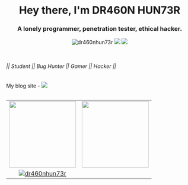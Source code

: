 
<h1 align="center">Hey there, I'm DR460N HUN73R</h1>
<h3 align="center">A lonely programmer, penetration tester, ethical hacker.</h3>

<p align="center"> <img src="https://komarev.com/ghpvc/?username=dr460nhun73r&label=Profile%20views&color=0e75b6&style=flat" alt="dr460nhun73r" />
<a href="https://dr460nhun73r.com"><img src="https://img.shields.io/badge/Portfolio-dr460nhun73r.com-red"></a>
<a href="https://twitter.com/dr460nhun73r"><img src="https://img.shields.io/twitter/follow/dr460nhun73r.svg?logo=twitter"></a>


</p>

<br><br>*|| Student || Bug Hunter || Gamer || Hacker ||*<br><br><br>My blog site - <a href="https://dr460nhun73r.blogspot.com/"><img src="https://img.shields.io/badge/Blog-dr460nhun73r.blogspot.com-red">




##
<p>
<a href="https://github.com/dr460nhun73r">
  <table>
    <tr>
      <td>
  <img height="180em" src="https://github-readme-stats.vercel.app/api?username=dr460nhun73r&theme=highcontrast&hide_border=false&include_all_commits=true&count_private=true" />
      </td>
      <td>
  <img height="180em" src="https://github-readme-streak-stats.herokuapp.com/?user=dr460nhun73r&theme=highcontrast&hide_border=false" />
      </td>
    </tr>
    <tr>
      <td align="center">
      <a href="https://github.com/dr460nhun73r"><img title="dr460nhun73r" src="https://github-readme-stats.vercel.app/api/top-langs/?username=dr460nhun73r&layout=compact&theme=highcontrast"></a>
      </td>
    </tr>
  </table>
</a>
</p>











